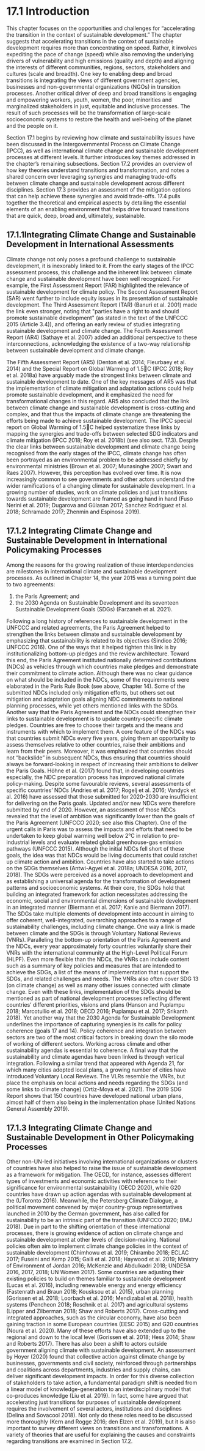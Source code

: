 # 17.1 Introduction
This chapter focuses on the opportunities and challenges for “accelerating the transition in the context of sustainable development.” The chapter suggests that accelerating transitions in the context of sustainable development requires more than concentrating on speed. Rather, it involves expediting the pace of change (speed) while also removing the underlying drivers of vulnerability and high emissions (quality and depth) and aligning the interests of different communities, regions, sectors, stakeholders and cultures (scale and breadth). One key to enabling deep and broad transitions is integrating the views of different government agencies, businesses and non-governmental organizations (NGOs) in transition processes. Another critical driver of deep and broad transitions is engaging and empowering workers, youth, women, the poor, minorities and marginalized stakeholders in just, equitable and inclusive processes. The result of such processes will be the transformation of large-scale socioeconomic systems to restore the health and well-being of the planet and the people on it.


Section 17.1 begins by reviewing how climate and sustainability issues have been discussed in the Intergovernmental Process on Climate Change (IPCC), as well as international climate change and sustainable development processes at different levels. It further introduces key themes addressed in the chapter’s remaining subsections. Section 17.2 provides an overview of how key theories understand transitions and transformation, and notes a shared concern over leveraging synergies and managing trade-offs between climate change and sustainable development across different disciplines. Section 17.3 provides an assessment of the mitigation options that can help achieve these synergies and avoid trade-offs. 17.4 pulls together the theoretical and empirical aspects by detailing the essential elements of an enabling environment that helps drive forward transitions that are quick, deep, broad and, ultimately, sustainable.

## 17.1.1Integrating Climate Change and Sustainable Development in International Assessments
Climate change not only poses a profound challenge to sustainable development, it is inexorably linked to it. From the early stages of the IPCC assessment process, this challenge and the inherent link between climate change and sustainable development have been well recognized. For example, the First Assessment Report (FAR) highlighted the relevance of sustainable development for climate policy. The Second Assessment Report (SAR) went further to include equity issues in its presentation of sustainable development. The Third Assessment Report (TAR) (Banuri et al. 2001) made the link even stronger, noting that "parties have a right to and should promote sustainable development" (as stated in the text of the UNFCCC 2015 (Article 3.4)), and offering an early review of studies integrating sustainable development and climate change. The Fourth Assessment Report (AR4) (Sathaye et al. 2007) added an additional perspective to these interconnections, acknowledging the existence of a two-way relationship between sustainable development and climate change.

The Fifth Assessment Report (AR5) (Denton et al. 2014; Fleurbaey et al. 2014) and the Special Report on Global Warming of 1.5C (IPCC 2018; Roy et al. 2018a) have arguably made the strongest links between climate and sustainable development to date. One of the key messages of AR5 was that the implementation of climate mitigation and adaptation actions could help promote sustainable development, and it emphasized the need for transformational changes in this regard. AR5 also concluded that the link between climate change and sustainable development is cross-cutting and complex, and that thus the impacts of climate change are threatening the efforts being made to achieve sustainable development. The IPCC special report on Global Warming of 1.5C helped systematize these links by mapping the synergies and trade-offs between selected SDG indicators and climate mitigation (IPCC 2018; Roy et al. 2018b) (see also sect. 17.3).
Despite the clear links between sustainable development and climate change being recognised from the early stages of the IPCC, climate change has often been portrayed as an environmental problem to be addressed chiefly by environmental ministries (Brown et al. 2007; Munasinghe 2007; Swart and Raes 2007). However, this perception has evolved over time. It is now increasingly common to see governments and other actors understand the wider ramifications of a changing climate for sustainable development. In a growing number of studies, work on climate policies and just transitions towards sustainable development are framed as going hand in hand (Fuso Nerini et al. 2019; Dugarova and Gülasan 2017; Sanchez Rodriguez et al. 2018; Schramade 2017; Zhenmin and Espinosa 2019).
## 17.1.2 Integrating Climate Change and Sustainable Development in International Policymaking Processes
Among the reasons for the growing realization of these interdependencies are milestones in international climate and sustainable development processes. As outlined in Chapter 14, the year 2015 was a turning point due to two agreements: 
1) the Paris Agreement; and 
2) the 2030 Agenda on Sustainable Development and its seventeen Sustainable Development Goals (SDGs) (Farzaneh et al. 2021).

Following a long history of references to sustainable development in the UNFCCC and related agreements, the Paris Agreement helped to strengthen the links between climate and sustainable development by emphasizing that sustainability is related to its objectives (Sindico 2016; UNFCCC 2016). One of the ways that it helped tighten this link is by institutionalizing bottom-up pledges and the review architecture. Toward this end, the Paris Agreement instituted nationally determined contributions (NDCs) as vehicles through which countries make pledges and demonstrate their commitment to climate action. Although there was no clear guidance on what should be included in the NDCs, some of the requirements were elaborated in the Paris Rule Book (see above, Chapter 14). Some of the submitted NDCs included only mitigation efforts, but others set out mitigation and adaptation goals aligning NDC commitments to national planning processes, while yet others mentioned links with the SDGs.
Another way that the Paris Agreement and the NDCs could strengthen their links to sustainable development is to update country-specific climate pledges. Countries are free to choose their targets and the means and instruments with which to implement them. A core feature of the NDCs was that countries submit NDCs every five years, giving them an opportunity to assess themselves relative to other countries, raise their ambitions and learn from their peers. Moreover, it was emphasized that countries should not “backslide” in subsequent NDCs, thus ensuring that countries should always be forward-looking in respect of increasing their ambitions to deliver the Paris Goals. Höhne et al. (2017) found that, in developing countries especially, the NDC preparation process has improved national climate policy-making.
Despite some favourable reviews, several assessments of specific countries’ NDCs (Andries et al. 2017; Rogelj et al. 2016; Vandyck et al. 2016) have assessed that those submitted for 2020-2030 are insufficient for delivering on the Paris goals. Updated and/or new NDCs were therefore submitted by end of 2020. However, an assessment of those NDCs revealed that the level of ambition was significantly lower than the goals of the Paris Agreement (UNFCCO 2020; see also this Chapter). One of the urgent calls in Paris was to assess the impacts and efforts that need to be undertaken to keep global warming well below 2°C in relation to pre-industrial levels and evaluate related global greenhouse-gas emission pathways (UNFCCC 2015). Although the initial NDCs fell short of these goals, the idea was that NDCs would be living documents that could ratchet up climate action and ambition.
Countries have also started to take actions on the SDGs themselves (Antwi-Agyei et al. 2018a; UNDESA 2016, 2017, 2018). The SDGs were perceived as a novel approach to development and as establishing a universal agenda for the transformation of development patterns and socioeconomic systems. At their core, the SDGs hold that building an integrated framework for action necessitates
addressing the economic, social and environmental dimensions of sustainable development in an integrated manner (Biermann et al. 2017; Kanie and Biermann 2017). The SDGs take multiple elements of development into account in aiming to offer coherent, well-integrated, overarching approaches to a range of sustainability challenges, including climate change.
One way a link is made between climate and the SDGs is through Voluntary National Reviews (VNRs). Paralleling the bottom-up orientation of the Paris Agreement and the NDCs, every year approximately forty countries voluntarily share their VNRs with the international community at the High-Level Political Forum (HLPF). Even more flexible than the NDCs, the VNRs can include content such as a summary of key policies and measures that are intended to achieve the SDGs, a list of the means of implementation that support the SDGs, and related challenges and needs. The VNRs also often cover SDG 13 (on climate change) as well as many other issues connected with climate change. Even with these links, implementation of the SDGs should be mentioned as part of national development processes reflecting different countries’ different priorities, visions and plans (Hanson and Puplampu 2018; Marcotullio et al. 2018; OECD 2016; Puplampu et al. 2017; Srikanth 2018).
Yet another way that the 2030 Agenda for Sustainable Development underlines the importance of capturing synergies is its calls for policy coherence (goals 17 and 14). Policy coherence and integration between sectors are two of the most critical factors in breaking down the silo mode of working of different sectors. Working across climate and other sustainability agendas is essential to coherence.
A final way that the sustainability and climate agendas have been linked is through vertical integration. Following a similar trend that appeared with Agenda 21, for which many cities adopted local plans, a growing number of cities have introduced Voluntary Local Reviews. The VLRs resemble the VNRs, but place the emphasis on local actions and needs regarding the SDGs (and some links to climate change) (Ortíz-Moya et al. 2021). The 2019 SDG Report shows that 150 countries have developed national urban plans, almost half of them also being in the implementation phase (United Nations General Assembly 2019).
## 17.1.3 Integrating Climate Change and Sustainable Development in Other Policymaking Processes
Other non-UN-led initiatives involving international organizations or clusters of countries have also helped to raise the issue of sustainable development as a framework for mitigation. The OECD, for instance, assesses different types of investments and economic activities with reference to their significance for environmental sustainability (OECD 2020), while G20 countries have drawn up action agendas with sustainable development at the (UToronto 2016). Meanwhile, the Petersberg Climate Dialogue, a political movement convened by major country-group representatives launched in 2010 by the German government, has also called for sustainability to be an intrinsic part of the transition (UNFCCO 2020; BMU 2018).
Due in part to the shifting orientation of these international processes, there is growing evidence of action on climate change and sustainable development at other levels of decision-making. National policies often aim to implement climate change policies in the context of sustainable development (Chimhowu et al. 2019; Chirambo 2018; ECLAC 2017; Fuseini and Kemp 2015; Galli et al. 2018; Haywood et al. 2019; Ministry of Environment of Jordan 2016; McKenzie and Abdulkadri 2018; UNDESA 2016, 2017, 2018; UN Women 2017). Some countries are adjusting their existing policies to build on themes familiar to sustainable development (Lucas et al. 2016), including renewable energy and energy efficiency (Fastenrath and Braun 2018; Kousksou et al. 2015), urban planning (Gorissen et al. 2018; Loorbach et al. 2016; Mendizabal et al. 2018), health systems (Pencheon 2018; Roschnik et al. 2017) and agricultural systems (Lipper and Zilberman 2018; Shaw and Roberts 2017). Cross-cutting and integrated approaches, such as the circular economy, have also been gaining traction in some European countries (EESC 2015) and G20 countries (Noura et al. 2020). Many of these efforts have also extended up to the regional and down to the local level (Gorissen et al. 2018; Hess 2014; Shaw and Roberts 2017).
There has also been a shift to actors outside government aligning climate with sustainable development. An assessment by Hoyer (2020) found that collective action against climate change by businesses, governments and civil society, reinforced through partnerships and coalitions across departments, industries and supply chains, can deliver significant development impacts. In order for this diverse collection of stakeholders to take action, a fundamental paradigm shift is needed from a linear model of knowledge-generation to an interdisciplinary model that co-produces knowledge (Liu et al. 2019). In fact, some have argued that accelerating just transitions for purposes of sustainable development requires the involvement of several actors, institutions and disciplines (Delina and Sovacool 2018). Not only do these roles need to be discussed more thoroughly (Kern and Rogge 2016; den Elzen et al. 2019), but it is also important to survey different views on transitions and transformations. A variety of theories that are useful for explaining the causes and constraints regarding transitions are examined in Section 17.2.
